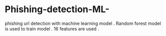 # Phishing-detection-ML-


phishing url detection with machine learning model .
Random forest model is used to train model .
16 features are used .
